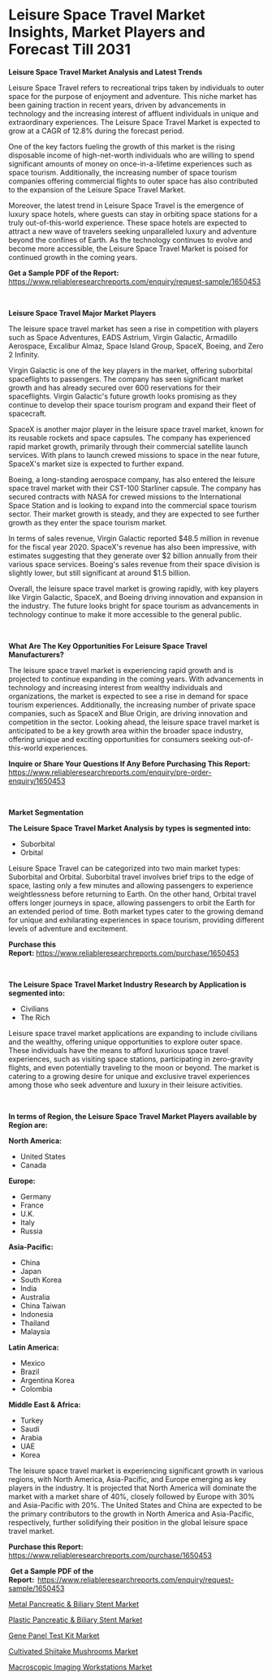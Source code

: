 <p><h1>Leisure Space Travel Market Insights, Market Players and Forecast Till 2031</h1></p><p><strong>Leisure Space Travel Market Analysis and Latest Trends</strong></p>
<p><p>Leisure Space Travel refers to recreational trips taken by individuals to outer space for the purpose of enjoyment and adventure. This niche market has been gaining traction in recent years, driven by advancements in technology and the increasing interest of affluent individuals in unique and extraordinary experiences. The Leisure Space Travel Market is expected to grow at a CAGR of 12.8% during the forecast period.</p><p>One of the key factors fueling the growth of this market is the rising disposable income of high-net-worth individuals who are willing to spend significant amounts of money on once-in-a-lifetime experiences such as space tourism. Additionally, the increasing number of space tourism companies offering commercial flights to outer space has also contributed to the expansion of the Leisure Space Travel Market.</p><p>Moreover, the latest trend in Leisure Space Travel is the emergence of luxury space hotels, where guests can stay in orbiting space stations for a truly out-of-this-world experience. These space hotels are expected to attract a new wave of travelers seeking unparalleled luxury and adventure beyond the confines of Earth. As the technology continues to evolve and become more accessible, the Leisure Space Travel Market is poised for continued growth in the coming years.</p></p>
<p><strong>Get a Sample PDF of the Report:&nbsp;</strong> <a href="https://www.reliableresearchreports.com/enquiry/request-sample/1650453">https://www.reliableresearchreports.com/enquiry/request-sample/1650453</a></p>
<p>&nbsp;</p>
<p><strong>Leisure Space Travel Major Market Players</strong></p>
<p><p>The leisure space travel market has seen a rise in competition with players such as Space Adventures, EADS Astrium, Virgin Galactic, Armadillo Aerospace, Excalibur Almaz, Space Island Group, SpaceX, Boeing, and Zero 2 Infinity. </p><p>Virgin Galactic is one of the key players in the market, offering suborbital spaceflights to passengers. The company has seen significant market growth and has already secured over 600 reservations for their spaceflights. Virgin Galactic's future growth looks promising as they continue to develop their space tourism program and expand their fleet of spacecraft.</p><p>SpaceX is another major player in the leisure space travel market, known for its reusable rockets and space capsules. The company has experienced rapid market growth, primarily through their commercial satellite launch services. With plans to launch crewed missions to space in the near future, SpaceX's market size is expected to further expand.</p><p>Boeing, a long-standing aerospace company, has also entered the leisure space travel market with their CST-100 Starliner capsule. The company has secured contracts with NASA for crewed missions to the International Space Station and is looking to expand into the commercial space tourism sector. Their market growth is steady, and they are expected to see further growth as they enter the space tourism market.</p><p>In terms of sales revenue, Virgin Galactic reported $48.5 million in revenue for the fiscal year 2020. SpaceX's revenue has also been impressive, with estimates suggesting that they generate over $2 billion annually from their various space services. Boeing's sales revenue from their space division is slightly lower, but still significant at around $1.5 billion. </p><p>Overall, the leisure space travel market is growing rapidly, with key players like Virgin Galactic, SpaceX, and Boeing driving innovation and expansion in the industry. The future looks bright for space tourism as advancements in technology continue to make it more accessible to the general public.</p></p>
<p>&nbsp;</p>
<p><strong>What Are The Key Opportunities For Leisure Space Travel Manufacturers?</strong></p>
<p><p>The leisure space travel market is experiencing rapid growth and is projected to continue expanding in the coming years. With advancements in technology and increasing interest from wealthy individuals and organizations, the market is expected to see a rise in demand for space tourism experiences. Additionally, the increasing number of private space companies, such as SpaceX and Blue Origin, are driving innovation and competition in the sector. Looking ahead, the leisure space travel market is anticipated to be a key growth area within the broader space industry, offering unique and exciting opportunities for consumers seeking out-of-this-world experiences.</p></p>
<p><strong>Inquire or Share Your Questions If Any Before Purchasing This Report:</strong> <a href="https://www.reliableresearchreports.com/enquiry/pre-order-enquiry/1650453">https://www.reliableresearchreports.com/enquiry/pre-order-enquiry/1650453</a></p>
<p>&nbsp;</p>
<p><strong>Market Segmentation</strong></p>
<p><strong>The Leisure Space Travel Market Analysis by types is segmented into:</strong></p>
<p><ul><li>Suborbital</li><li>Orbital</li></ul></p>
<p><p>Leisure Space Travel can be categorized into two main market types: Suborbital and Orbital. Suborbital travel involves brief trips to the edge of space, lasting only a few minutes and allowing passengers to experience weightlessness before returning to Earth. On the other hand, Orbital travel offers longer journeys in space, allowing passengers to orbit the Earth for an extended period of time. Both market types cater to the growing demand for unique and exhilarating experiences in space tourism, providing different levels of adventure and excitement.</p></p>
<p><strong>Purchase this Report:&nbsp;</strong><a href="https://www.reliableresearchreports.com/purchase/1650453">https://www.reliableresearchreports.com/purchase/1650453</a></p>
<p>&nbsp;</p>
<p><strong>The Leisure Space Travel Market Industry Research by Application is segmented into:</strong></p>
<p><ul><li>Civilians</li><li>The Rich</li></ul></p>
<p><p>Leisure space travel market applications are expanding to include civilians and the wealthy, offering unique opportunities to explore outer space. These individuals have the means to afford luxurious space travel experiences, such as visiting space stations, participating in zero-gravity flights, and even potentially traveling to the moon or beyond. The market is catering to a growing desire for unique and exclusive travel experiences among those who seek adventure and luxury in their leisure activities.</p></p>
<p>&nbsp;</p>
<p><strong>In terms of Region, the Leisure Space Travel Market Players available by Region are:</strong></p>
<p>
    <p> <strong> North America: </strong>
        <ul>
            <li>United States</li>
            <li>Canada</li>
        </ul>
        </p> 
    <p> <strong> Europe: </strong>
        <ul>
            <li>Germany</li>
            <li>France</li>
            <li>U.K.</li>
            <li>Italy</li>
            <li>Russia</li>
        </ul>
        </p> 
    <p> <strong> Asia-Pacific: </strong>
        <ul>
            <li>China</li>
            <li>Japan</li>
            <li>South Korea</li>
            <li>India</li>
            <li>Australia</li>
            <li>China Taiwan</li>
            <li>Indonesia</li>
            <li>Thailand</li>
            <li>Malaysia</li>
        </ul>
        </p> 
    <p> <strong> Latin America: </strong>
        <ul>
            <li>Mexico</li>
            <li>Brazil</li>
            <li>Argentina Korea</li>
            <li>Colombia</li>
        </ul>
        </p> 
    <p> <strong> Middle East & Africa: </strong>
        <ul>
            <li>Turkey</li>
            <li>Saudi</li>
            <li>Arabia</li>
            <li>UAE</li>
            <li>Korea</li>
        </ul>
    </p>
    </p>
<p><p>The leisure space travel market is experiencing significant growth in various regions, with North America, Asia-Pacific, and Europe emerging as key players in the industry. It is projected that North America will dominate the market with a market share of 40%, closely followed by Europe with 30% and Asia-Pacific with 20%. The United States and China are expected to be the primary contributors to the growth in North America and Asia-Pacific, respectively, further solidifying their position in the global leisure space travel market.</p></p>
<p><strong>Purchase this Report: </strong><a href="https://www.reliableresearchreports.com/purchase/1650453">https://www.reliableresearchreports.com/purchase/1650453</a></p>
<p>&nbsp;<strong>Get a Sample PDF of the Report:&nbsp;&nbsp;</strong><a href="https://www.reliableresearchreports.com/enquiry/request-sample/1650453">https://www.reliableresearchreports.com/enquiry/request-sample/1650453</a></p>
<p><strong></strong></p>
<p><p><a href="https://medium.com/@bobbysalazar65/analyzing-metal-pancreatic-amp-biliary-stent-market-global-industry-perspective-and-forecast-16c99a46d0f7">Metal Pancreatic & Biliary Stent Market</a></p><p><a href="https://medium.com/@bobbysalazar65/plastic-pancreatic-amp-biliary-stent-market-insight-market-trends-growth-forecasted-from-2024-aa7c560d2140">Plastic Pancreatic & Biliary Stent Market</a></p><p><a href="https://medium.com/@bobbysalazar65/gene-panel-test-kit-market-exploring-market-share-market-trends-and-future-growth-e81c0feeff83">Gene Panel Test Kit Market</a></p><p><a href="https://github.com/moyahfrancoestellec51j635wcx/Market-Research-Report-List-1/blob/main/cultivated-shiitake-mushrooms-market.md">Cultivated Shiitake Mushrooms Market</a></p><p><a href="https://medium.com/@bobbysalazar65/macroscopic-imaging-workstations-market-competitive-analysis-market-trends-and-forecast-to-2031-f9bc0d5e6ec7">Macroscopic Imaging Workstations Market</a></p></p>